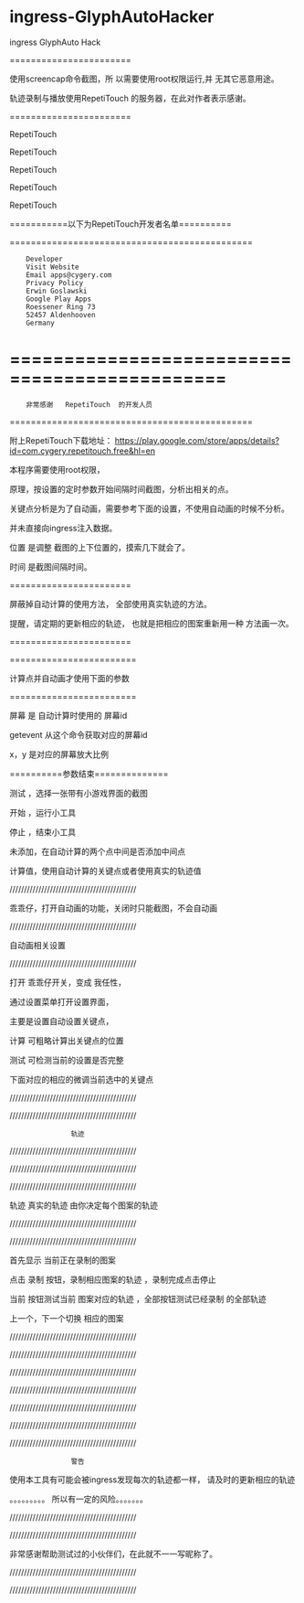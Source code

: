 # ingress-GlyphAutoHacker
ingress GlyphAuto Hack



=======================

使用screencap命令截图，所
以需要使用root权限运行,并
无其它恶意用途。

轨迹录制与播放使用RepetiTouch
的服务器，在此对作者表示感谢。

=======================

RepetiTouch

RepetiTouch

RepetiTouch

RepetiTouch

RepetiTouch

===========以下为RepetiTouch开发者名单==========


==============================================

		Developer
		Visit Website
		Email apps@cygery.com
		Privacy Policy
		Erwin Goslawski
		Google Play Apps
		Roessener Ring 73
		52457 Aldenhooven
		Germany

==============================================
==============================================

		非常感谢   RepetiTouch  的开发人员

==============================================

附上RepetiTouch下载地址：   https://play.google.com/store/apps/details?id=com.cygery.repetitouch.free&hl=en



本程序需要使用root权限，

原理，按设置的定时参数开始间隔时间截图，分析出相关的点。

关键点分析是为了自动画，需要参考下面的设置，不使用自动画的时候不分析。

并未直接向ingress注入数据。

位置 是调整 截图的上下位置的，摸索几下就会了。

时间 是截图间隔时间。

=======================

屏蔽掉自动计算的使用方法，
全部使用真实轨迹的方法。


提醒，请定期的更新相应的轨迹，
也就是把相应的图案重新用一种
方法画一次。

=======================

========================

计算点并自动画才使用下面的参数 

========================

屏幕 是 自动计算时使用的 屏幕id 

getevent 从这个命令获取对应的屏幕id

x，y 是对应的屏幕放大比例

==========参数结束==============

测试 ，选择一张带有小游戏界面的截图

开始 ，运行小工具

停止 ，结束小工具

未添加，在自动计算的两个点中间是否添加中间点

计算值，使用自动计算的关键点或者使用真实的轨迹值

////////////////////////////////////////////

乖乖仔，打开自动画的功能，关闭时只能截图，不会自动画

////////////////////////////////////////////

自动画相关设置

////////////////////////////////////////////

打开 乖乖仔开关，变成 我任性，

通过设置菜单打开设置界面，

主要是设置自动设置关键点，

计算 可粗略计算出关键点的位置

测试 可检测当前的设置是否完整

下面对应的相应的微调当前选中的关键点

////////////////////////////////////////////

////////////////////////////////////////////

                   轨迹 

////////////////////////////////////////////

////////////////////////////////////////////

////////////////////////////////////////////

  轨迹 真实的轨迹 由你决定每个图案的轨迹 

////////////////////////////////////////////

////////////////////////////////////////////

首先显示 当前正在录制的图案

点击 录制 按钮，录制相应图案的轨迹 ，录制完成点击停止

当前 按钮测试当前 图案对应的轨迹 ，全部按钮测试已经录制
的全部轨迹 

上一个，下一个切换 相应的图案

////////////////////////////////////////////

////////////////////////////////////////////

////////////////////////////////////////////

////////////////////////////////////////////

////////////////////////////////////////////

////////////////////////////////////////////

////////////////////////////////////////////

                   警告


   使用本工具有可能会被ingress发现每次的轨迹都一样，
   请及时的更新相应的轨迹 

。。。。。。。。。 所以有一定的风险。。。。。。。

			

////////////////////////////////////////////

////////////////////////////////////////////

非常感谢帮助测试过的小伙伴们，在此就不一一写昵称了。

////////////////////////////////////////////

////////////////////////////////////////////

